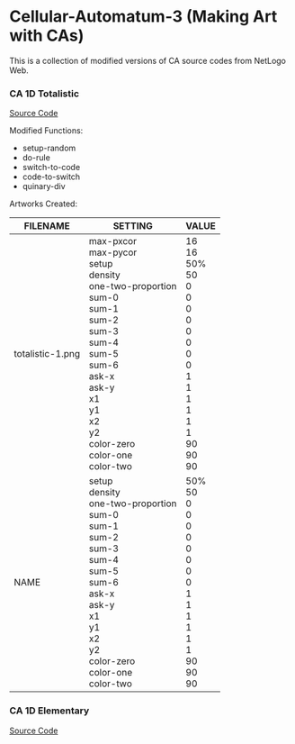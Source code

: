 # Cellular-Automatum-3 (Making Art with CAs)

This is a collection of modified versions of CA source codes from NetLogo Web. 

### CA 1D Totalistic
[Source Code](http://www.netlogoweb.org/launch#http://www.netlogoweb.org/assets/modelslib/Sample%20Models/Computer%20Science/Cellular%20Automata/CA%201D%20Totalistic.nlogo)

Modified Functions: 
- setup-random
- do-rule
- switch-to-code
- code-to-switch
- quinary-div

Artworks Created:

|        FILENAME        |        SETTING         |        VALUE        |
|------------------------|------------------------|---------------------|
|     totalistic-1.png               | max-pxcor <br/> max-pycor <br/> setup <br/> density <br/> one-two-proportion <br/> sum-0 <br/> sum-1 <br/> sum-2 <br/> sum-3 <br/> sum-4 <br/> sum-5 <br/> sum-6 <br/> ask-x <br/> ask-y <br/> x1 <br/> y1 <br/> x2 <br/> y2 <br/> color-zero <br/> color-one <br/> color-two | 16 <br/> 16 <br/> 50% <br/> 50 <br/> 0 <br/> 0 <br/> 0 <br/> 0 <br/> 0 <br/> 0 <br/> 0 <br/> 0 <br/> 1 <br/> 1 <br/> 1 <br/> 1 <br/> 1 <br/> 1 <br/> 90 <br/> 90 <br/> 90               |
|     NAME               | setup <br/> density <br/> one-two-proportion <br/> sum-0 <br/> sum-1 <br/> sum-2 <br/> sum-3 <br/> sum-4 <br/> sum-5 <br/> sum-6 <br/> ask-x <br/> ask-y <br/> x1 <br/> y1 <br/> x2 <br/> y2 <br/> color-zero <br/> color-one <br/> color-two |50% <br/> 50 <br/> 0 <br/> 0 <br/> 0 <br/> 0 <br/> 0 <br/> 0 <br/> 0 <br/> 0 <br/> 1 <br/> 1 <br/> 1 <br/> 1 <br/> 1 <br/> 1 <br/> 90 <br/> 90 <br/> 90               |


      

### CA 1D Elementary
[Source Code](http://www.netlogoweb.org/launch#http://www.netlogoweb.org/assets/modelslib/Sample%20Models/Computer%20Science/Cellular%20Automata/CA%201D%20Elementary.nlogo)
